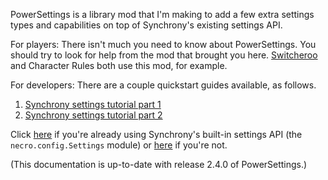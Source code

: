 PowerSettings is a library mod that I'm making to add a few extra settings types and capabilities on top of Synchrony's existing settings API.

For players: There isn't much you need to know about PowerSettings. You should try to look for help from the mod that brought you here. [Switcheroo](../Switcheroo/Switcheroo.md) and Character Rules both use this mod, for example.

For developers: There are a couple quickstart guides available, as follows.

1. [Synchrony settings tutorial part 1](GettingStarted-1.md)
2. [Synchrony settings tutorial part 2](GettingStarted-2.md)

Click [here](Conversion.md) if you're already using Synchrony's built-in settings API (the `necro.config.Settings` module) or [here](GettingStarted-1.md) if you're not.

(This documentation is up-to-date with release 2.4.0 of PowerSettings.)